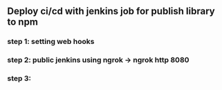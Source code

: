 ## Deploy ci/cd with jenkins job for publish library to npm


### step 1: setting web hooks

### step 2: public jenkins using ngrok -> ngrok http 8080

### step 3:
